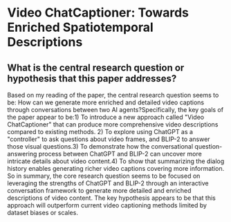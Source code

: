 # Video ChatCaptioner: Towards Enriched Spatiotemporal Descriptions

## What is the central research question or hypothesis that this paper addresses?

Based on my reading of the paper, the central research question seems to be: How can we generate more enriched and detailed video captions through conversations between two AI agents?Specifically, the key goals of the paper appear to be:1) To introduce a new approach called "Video ChatCaptioner" that can produce more comprehensive video descriptions compared to existing methods. 2) To explore using ChatGPT as a "controller" to ask questions about video frames, and BLIP-2 to answer those visual questions.3) To demonstrate how the conversational question-answering process between ChatGPT and BLIP-2 can uncover more intricate details about video content.4) To show that summarizing the dialog history enables generating richer video captions covering more information. So in summary, the core research question seems to be focused on leveraging the strengths of ChatGPT and BLIP-2 through an interactive conversation framework to generate more detailed and enriched descriptions of video content. The key hypothesis appears to be that this approach will outperform current video captioning methods limited by dataset biases or scales.
